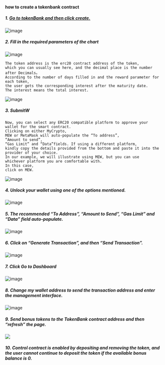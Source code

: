 #### how to create a tokenbank contract

####


##### 1. [Go to tokenBank and then click create. ]( https://gwei.network/tokenBank)
![image](https://raw.githubusercontent.com/GweiTech/gwei-tokenbank-wiki/master/en/images/blank/1.png)

##### 2. Fill in the required parameters of the chart
![image](https://raw.githubusercontent.com/GweiTech/gwei-tokenbank-wiki/master/en/images/blank/2.png) 
 ```
 The token address is the erc20 contract address of the token,
 which you can usually see here, and the decimal place is the number after Decimals。
 According to the number of days filled in and the reward parameter for each token, 
 the user gets the corresponding interest after the maturity date.
 The interest means the total interest.
 
```

![image](https://raw.githubusercontent.com/GweiTech/gwei-tokenbank-wiki/master/en/images/blank/3.png) 
##### 3. SubmitW
 ```
Now, you can select any ERC20 compatible platform to approve your wallet for the smart contract. 
Clicking on either MyCrypto, 
MEW or MetaMask will auto-populate the “To address”,
“Amount to send”,
“Gas Limit” and “Data”fields. If using a different platform,
kindly copy the details provided from the bottom and paste it into the provider of your choice.
In our example, we will illustrate using MEW, but you can use whichever platform you are comfortable with.
In this case,
click on MEW.
 ```

![image](https://raw.githubusercontent.com/GweiTech/gwei-tokenbank-wiki/master/en/images/blank/4.png) 
##### 4. Unlock your wallet using one of the options mentioned.
![image](https://raw.githubusercontent.com/GweiTech/gwei-tokenbank-wiki/master/en/images/blank/5.png) 
##### 5. The recommended “To Address”, “Amount to Send”, “Gas Limit” and “Data” field auto-populate.
![image](https://raw.githubusercontent.com/GweiTech/gwei-tokenbank-wiki/master/en/images/blank/6.png) 
##### 6. Click on “Generate Transaction”, and then “Send Transaction”.
![image](https://raw.githubusercontent.com/GweiTech/gwei-tokenbank-wiki/master/en/images/blank/7.png) 
##### 7. Click Go to Dashboard
![image](https://raw.githubusercontent.com/GweiTech/gwei-tokenbank-wiki/master/en/images/blank/8.png) 
##### 8. Change my wallet address to send the transaction address and enter the management interface.
![image](https://raw.githubusercontent.com/GweiTech/gwei-tokenbank-wiki/master/en/images/blank/9.png) 
##### 9. Send bonus tokens to the TokenBank contract address and then “refresh” the page.
 ![](https://cdn-images-1.medium.com/max/1200/1*8BewoPw8TvB2fZn0ZHZRAQ.png)

##### 10. Control contract is enabled by depositing and removing the token, and the user cannot continue to deposit the token if the available bonus balance is 0.












